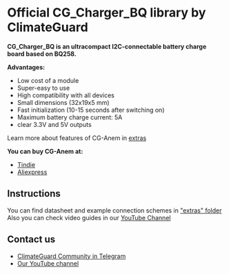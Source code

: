 # [](https://github.com/climateguard/CG_Charger_BQ#official-library-for-cg-anem-by-climateguard)Official CG_Charger_BQ library by ClimateGuard

**CG_Charger_BQ is an ultracompact I2C-connectable battery charge board based on BQ258.**

**Advantages:**
- Low cost of a module  
- Super-easy to use  
- High compatibility with all devices  
- Small dimensions (32x19x5 mm)  
- Fast initialization (10-15 seconds after switching on)
- Maximum battery charge current: 5A
- clear 3.3V and 5V outputs

Learn more about features of CG-Anem in [extras](https://github.com/climateguard/CG_charger_BQ/blob/main/extras)

**You can buy CG-Anem at:**

-  [Tindie](https://www.tindie.com/stores/climateguard/)  
-  [Aliexpress](https://aliexpress.ru/store/all-wholesale-products/910985005.html)  


## [](https://github.com/climateguard/CG_Charger_BQ#instructions)Instructions

You can find datasheet and example connection schemes in  ["extras" folder](https://github.com/climateguard/CG_charger_BQ/blob/main/extras)  
Also you can check video guides in our [YouTube Channel](https://www.youtube.com/channel/UCp0ztK0nSK1sWZI-IgQqJeQ)


## [](https://github.com/climateguard/CG-Charger_BQ#contact-us)Contact us
- [ClimateGuard Community in Telegram](https://t.me/climateguard_community)  
- [Our YouTube channel](https://www.youtube.com/channel/UCp0ztK0nSK1sWZI-IgQqJeQ)

